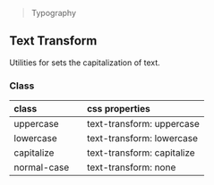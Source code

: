 > Typography

## Text Transform

Utilities for sets the capitalization of text.

### Class

| class |   | css properties |
|:--|:--|:--|
| uppercase |  | text-transform: uppercase |
| lowercase |  | text-transform: lowercase |
| capitalize |  | text-transform: capitalize |
| normal-case |  | text-transform: none |
